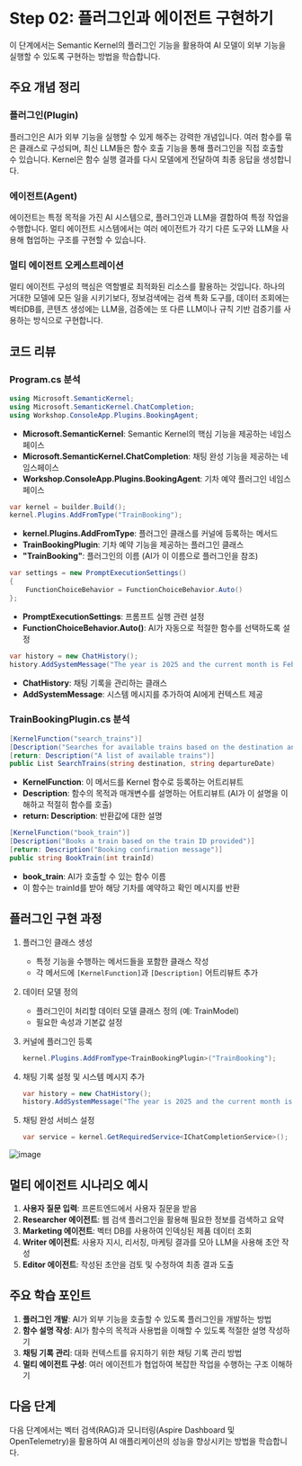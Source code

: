 # Step 02: 플러그인과 에이전트 구현하기

이 단계에서는 Semantic Kernel의 플러그인 기능을 활용하여 AI 모델이 외부 기능을 실행할 수 있도록 구현하는 방법을 학습합니다.
<br>

## 주요 개념 정리

### 플러그인(Plugin)
플러그인은 AI가 외부 기능을 실행할 수 있게 해주는 강력한 개념입니다. 여러 함수를 묶은 클래스로 구성되며, 최신 LLM들은 함수 호출 기능을 통해 플러그인을 직접 호출할 수 있습니다. Kernel은 함수 실행 결과를 다시 모델에게 전달하여 최종 응답을 생성합니다.

### 에이전트(Agent)
에이전트는 특정 목적을 가진 AI 시스템으로, 플러그인과 LLM을 결합하여 특정 작업을 수행합니다. 멀티 에이전트 시스템에서는 여러 에이전트가 각기 다른 도구와 LLM을 사용해 협업하는 구조를 구현할 수 있습니다.

### 멀티 에이전트 오케스트레이션
멀티 에이전트 구성의 핵심은 역할별로 최적화된 리소스를 활용하는 것입니다. 하나의 거대한 모델에 모든 일을 시키기보다, 정보검색에는 검색 특화 도구를, 데이터 조회에는 벡터DB를, 콘텐츠 생성에는 LLM을, 검증에는 또 다른 LLM이나 규칙 기반 검증기를 사용하는 방식으로 구현합니다.

## 코드 리뷰

### Program.cs 분석

```csharp
using Microsoft.SemanticKernel;
using Microsoft.SemanticKernel.ChatCompletion;
using Workshop.ConsoleApp.Plugins.BookingAgent;
```

- **Microsoft.SemanticKernel**: Semantic Kernel의 핵심 기능을 제공하는 네임스페이스
- **Microsoft.SemanticKernel.ChatCompletion**: 채팅 완성 기능을 제공하는 네임스페이스
- **Workshop.ConsoleApp.Plugins.BookingAgent**: 기차 예약 플러그인 네임스페이스

```csharp
var kernel = builder.Build();
kernel.Plugins.AddFromType("TrainBooking");
```

- **kernel.Plugins.AddFromType**: 플러그인 클래스를 커널에 등록하는 메서드
- **TrainBookingPlugin**: 기차 예약 기능을 제공하는 플러그인 클래스
- **"TrainBooking"**: 플러그인의 이름 (AI가 이 이름으로 플러그인을 참조)

```csharp
var settings = new PromptExecutionSettings()
{
    FunctionChoiceBehavior = FunctionChoiceBehavior.Auto()
};
```

- **PromptExecutionSettings**: 프롬프트 실행 관련 설정
- **FunctionChoiceBehavior.Auto()**: AI가 자동으로 적절한 함수를 선택하도록 설정

```csharp
var history = new ChatHistory();
history.AddSystemMessage("The year is 2025 and the current month is February");
```

- **ChatHistory**: 채팅 기록을 관리하는 클래스
- **AddSystemMessage**: 시스템 메시지를 추가하여 AI에게 컨텍스트 제공

### TrainBookingPlugin.cs 분석

```csharp
[KernelFunction("search_trains")]
[Description("Searches for available trains based on the destination and departure date in the format YYYY-MM-DD")]
[return: Description("A list of available trains")]
public List SearchTrains(string destination, string departureDate)
```

- **KernelFunction**: 이 메서드를 Kernel 함수로 등록하는 어트리뷰트
- **Description**: 함수의 목적과 매개변수를 설명하는 어트리뷰트 (AI가 이 설명을 이해하고 적절히 함수를 호출)
- **return: Description**: 반환값에 대한 설명

```csharp
[KernelFunction("book_train")]
[Description("Books a train based on the train ID provided")]
[return: Description("Booking confirmation message")]
public string BookTrain(int trainId)
```

- **book_train**: AI가 호출할 수 있는 함수 이름
- 이 함수는 trainId를 받아 해당 기차를 예약하고 확인 메시지를 반환

## 플러그인 구현 과정

1. 플러그인 클래스 생성
   - 특정 기능을 수행하는 메서드들을 포함한 클래스 작성
   - 각 메서드에 `[KernelFunction]`과 `[Description]` 어트리뷰트 추가

2. 데이터 모델 정의
   - 플러그인이 처리할 데이터 모델 클래스 정의 (예: TrainModel)
   - 필요한 속성과 기본값 설정

3. 커널에 플러그인 등록
   ```csharp
   kernel.Plugins.AddFromType<TrainBookingPlugin>("TrainBooking");
   ```

4. 채팅 기록 설정 및 시스템 메시지 추가
   ```csharp
   var history = new ChatHistory();
   history.AddSystemMessage("The year is 2025 and the current month is February");
   ```

5. 채팅 완성 서비스 설정
   ```csharp
   var service = kernel.GetRequiredService<IChatCompletionService>();
   ```
![image](https://github.com/user-attachments/assets/3eefe0ab-96a4-4e61-ae07-fd182863aab9)

## 멀티 에이전트 시나리오 예시

1. **사용자 질문 입력**: 프론트엔드에서 사용자 질문을 받음
2. **Researcher 에이전트**: 웹 검색 플러그인을 활용해 필요한 정보를 검색하고 요약
3. **Marketing 에이전트**: 벡터 DB를 사용하여 인덱싱된 제품 데이터 조회
4. **Writer 에이전트**: 사용자 지시, 리서칭, 마케팅 결과를 모아 LLM을 사용해 초안 작성
5. **Editor 에이전트**: 작성된 초안을 검토 및 수정하여 최종 결과 도출

## 주요 학습 포인트

1. **플러그인 개발**: AI가 외부 기능을 호출할 수 있도록 플러그인을 개발하는 방법
2. **함수 설명 작성**: AI가 함수의 목적과 사용법을 이해할 수 있도록 적절한 설명 작성하기
3. **채팅 기록 관리**: 대화 컨텍스트를 유지하기 위한 채팅 기록 관리 방법
4. **멀티 에이전트 구성**: 여러 에이전트가 협업하여 복잡한 작업을 수행하는 구조 이해하기

## 다음 단계

다음 단계에서는 벡터 검색(RAG)과 모니터링(Aspire Dashboard 및 OpenTelemetry)을 활용하여 AI 애플리케이션의 성능을 향상시키는 방법을 학습합니다.

